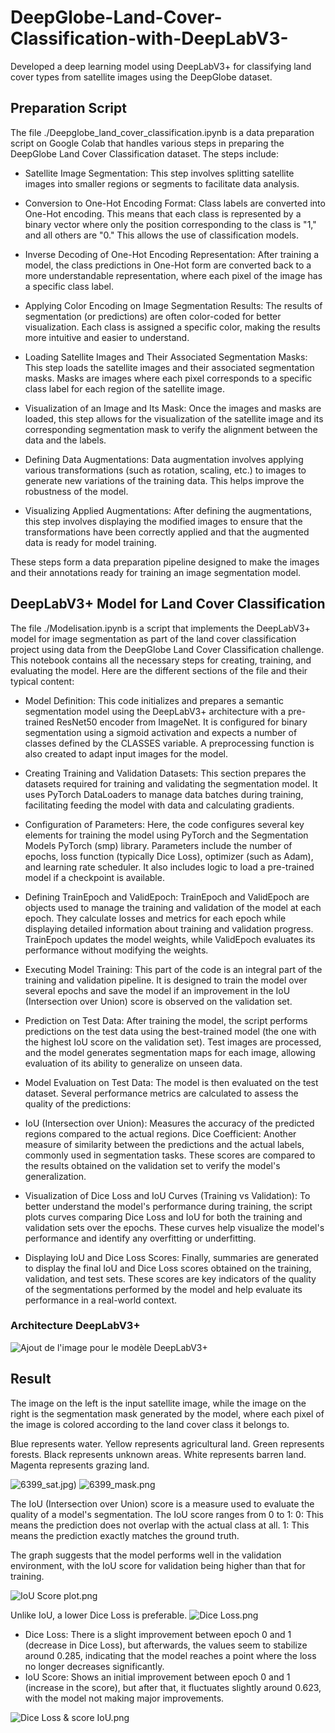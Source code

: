 # DeepGlobe-Land-Cover-Classification-with-DeepLabV3-
Developed a deep learning model using DeepLabV3+ for classifying land cover types from satellite images using the DeepGlobe dataset.

## Preparation Script
The file ./Deepglobe_land_cover_classification.ipynb is a data preparation script on Google Colab that handles various steps in preparing the DeepGlobe Land Cover Classification dataset. The steps include:

* Satellite Image Segmentation: This step involves splitting satellite images into smaller regions or segments to facilitate data analysis.

* Conversion to One-Hot Encoding Format: Class labels are converted into One-Hot encoding. This means that each class is represented by a binary vector where only the position corresponding to the class is "1," and all others are "0." This allows the use of classification models.

* Inverse Decoding of One-Hot Encoding Representation: After training a model, the class predictions in One-Hot form are converted back to a more understandable representation, where each pixel of the image has a specific class label.

* Applying Color Encoding on Image Segmentation Results: The results of segmentation (or predictions) are often color-coded for better visualization. Each class is assigned a specific color, making the results more intuitive and easier to understand.

* Loading Satellite Images and Their Associated Segmentation Masks: This step loads the satellite images and their associated segmentation masks. Masks are images where each pixel corresponds to a specific class label for each region of the satellite image.

* Visualization of an Image and Its Mask: Once the images and masks are loaded, this step allows for the visualization of the satellite image and its corresponding segmentation mask to verify the alignment between the data and the labels.

* Defining Data Augmentations: Data augmentation involves applying various transformations (such as rotation, scaling, etc.) to images to generate new variations of the training data. This helps improve the robustness of the model.

* Visualizing Applied Augmentations: After defining the augmentations, this step involves displaying the modified images to ensure that the transformations have been correctly applied and that the augmented data is ready for model training.

These steps form a data preparation pipeline designed to make the images and their annotations ready for training an image segmentation model.

## DeepLabV3+ Model for Land Cover Classification
The file ./Modelisation.ipynb is a script that implements the DeepLabV3+ model for image segmentation as part of the land cover classification project using data from the DeepGlobe Land Cover Classification challenge. This notebook contains all the necessary steps for creating, training, and evaluating the model. Here are the different sections of the file and their typical content:

* Model Definition:
This code initializes and prepares a semantic segmentation model using the DeepLabV3+ architecture with a pre-trained ResNet50 encoder from ImageNet. It is configured for binary segmentation using a sigmoid activation and expects a number of classes defined by the CLASSES variable. A preprocessing function is also created to adapt input images for the model.

* Creating Training and Validation Datasets:
This section prepares the datasets required for training and validating the segmentation model. It uses PyTorch DataLoaders to manage data batches during training, facilitating feeding the model with data and calculating gradients.

* Configuration of Parameters:
Here, the code configures several key elements for training the model using PyTorch and the Segmentation Models PyTorch (smp) library. Parameters include the number of epochs, loss function (typically Dice Loss), optimizer (such as Adam), and learning rate scheduler. It also includes logic to load a pre-trained model if a checkpoint is available.

* Defining TrainEpoch and ValidEpoch:
TrainEpoch and ValidEpoch are objects used to manage the training and validation of the model at each epoch. They calculate losses and metrics for each epoch while displaying detailed information about training and validation progress.
TrainEpoch updates the model weights, while ValidEpoch evaluates its performance without modifying the weights.

* Executing Model Training:
This part of the code is an integral part of the training and validation pipeline. It is designed to train the model over several epochs and save the model if an improvement in the IoU (Intersection over Union) score is observed on the validation set.

* Prediction on Test Data:
After training the model, the script performs predictions on the test data using the best-trained model (the one with the highest IoU score on the validation set). Test images are processed, and the model generates segmentation maps for each image, allowing evaluation of its ability to generalize on unseen data.

* Model Evaluation on Test Data:
The model is then evaluated on the test dataset. Several performance metrics are calculated to assess the quality of the predictions:

* IoU (Intersection over Union): Measures the accuracy of the predicted regions compared to the actual regions.
Dice Coefficient: Another measure of similarity between the predictions and the actual labels, commonly used in segmentation tasks.
These scores are compared to the results obtained on the validation set to verify the model's generalization.

* Visualization of Dice Loss and IoU Curves (Training vs Validation):
To better understand the model's performance during training, the script plots curves comparing Dice Loss and IoU for both the training and validation sets over the epochs. These curves help visualize the model's performance and identify any overfitting or underfitting.

* Displaying IoU and Dice Loss Scores:
Finally, summaries are generated to display the final IoU and Dice Loss scores obtained on the training, validation, and test sets. These scores are key indicators of the quality of the segmentations performed by the model and help evaluate its performance in a real-world context.

### Architecture DeepLabV3+

![Ajout de l'image pour le modèle DeepLabV3+](https://github.com/balesco/transhumance/blob/master/deeplabv3_plus_diagram.png?raw=true)

## Result
The image on the left is the input satellite image, while the image on the right is the segmentation mask generated by the model, where each pixel of the image is colored according to the land cover class it belongs to.

Blue represents water.
Yellow represents agricultural land.
Green represents forests.
Black represents unknown areas.
White represents barren land.
Magenta represents grazing land.

![6399_sat.jpg](https://github.com/balesco/transhumance/blob/master/6399_sat.jpg?raw=true))
![6399_mask.png](https://github.com/balesco/transhumance/blob/master/6399_mask.png?raw=true)

The IoU (Intersection over Union) score is a measure used to evaluate the quality of a model's segmentation. The IoU score ranges from 0 to 1:
0: This means the prediction does not overlap with the actual class at all.
1: This means the prediction exactly matches the ground truth.

The graph suggests that the model performs well in the validation environment, with the IoU score for validation being higher than that for training.

![IoU Score plot.png](https://github.com/balesco/transhumance/blob/master/IoU%20Score%20plot.png?raw=true)

Unlike IoU, a lower Dice Loss is preferable.
![Dice Loss.png](https://github.com/balesco/transhumance/blob/master/Dice%20Loss.png?raw=true)

* Dice Loss: There is a slight improvement between epoch 0 and 1 (decrease in Dice Loss), but afterwards, the values seem to stabilize around 0.285, indicating that the model reaches a point where the loss no longer decreases significantly.
* IoU Score: Shows an initial improvement between epoch 0 and 1 (increase in the score), but after that, it fluctuates slightly around 0.623, with the model not making major improvements.

 ![Dice Loss & score IoU.png](https://github.com/balesco/transhumance/blob/master/Dice%20Loss%20&%20score%20IoU.png?raw=true)








